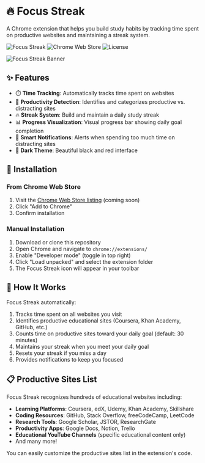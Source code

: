 # 🔥 Focus Streak

A Chrome extension that helps you build study habits by tracking time spent on productive websites and maintaining a streak system.

![Focus Streak](https://img.shields.io/badge/Version-1.0.0-brightgreen.svg)
![Chrome Web Store](https://img.shields.io/chrome-web-store/v/none-yet?label=Chrome%20Web%20Store)
![License](https://img.shields.io/badge/License-MIT-blue.svg)

![Focus Streak Banner](<img width="313" height="500" alt="Image" src="https://github.com/user-attachments/assets/84e162cf-3207-441d-828c-2890e6f594ea" />)

## ✨ Features

- ⏱️ **Time Tracking**: Automatically tracks time spent on websites
- 🎯 **Productivity Detection**: Identifies and categorizes productive vs. distracting sites
- 🔥 **Streak System**: Build and maintain a daily study streak
- 📊 **Progress Visualization**: Visual progress bar showing daily goal completion
- 🔔 **Smart Notifications**: Alerts when spending too much time on distracting sites
- 🎨 **Dark Theme**: Beautiful black and red interface

## 🚀 Installation

### From Chrome Web Store
1. Visit the [Chrome Web Store listing](#) (coming soon)
2. Click "Add to Chrome"
3. Confirm installation

### Manual Installation
1. Download or clone this repository
2. Open Chrome and navigate to `chrome://extensions/`
3. Enable "Developer mode" (toggle in top right)
4. Click "Load unpacked" and select the extension folder
5. The Focus Streak icon will appear in your toolbar

## 🎯 How It Works

Focus Streak automatically:
1. Tracks time spent on all websites you visit
2. Identifies productive educational sites (Coursera, Khan Academy, GitHub, etc.)
3. Counts time on productive sites toward your daily goal (default: 30 minutes)
4. Maintains your streak when you meet your daily goal
5. Resets your streak if you miss a day
6. Provides notifications to keep you focused

## 📋 Productive Sites List

Focus Streak recognizes hundreds of educational websites including:

- **Learning Platforms**: Coursera, edX, Udemy, Khan Academy, Skillshare
- **Coding Resources**: GitHub, Stack Overflow, freeCodeCamp, LeetCode
- **Research Tools**: Google Scholar, JSTOR, ResearchGate
- **Productivity Apps**: Google Docs, Notion, Trello
- **Educational YouTube Channels** (specific educational content only)
- And many more!

You can easily customize the productive sites list in the extension's code.
